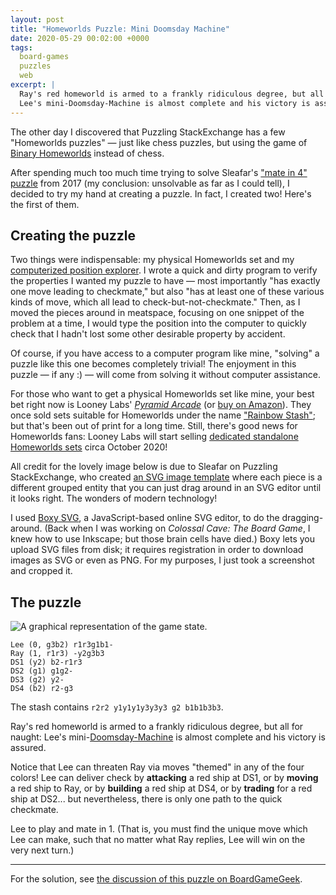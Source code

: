 ```yaml
---
layout: post
title: "Homeworlds Puzzle: Mini Doomsday Machine"
date: 2020-05-29 00:02:00 +0000
tags:
  board-games
  puzzles
  web
excerpt: |
  Ray's red homeworld is armed to a frankly ridiculous degree, but all for naught:
  Lee's mini-Doomsday-Machine is almost complete and his victory is assured.
---
```


The other day I discovered that Puzzling StackExchange has a few
"Homeworlds puzzles" — just like chess puzzles, but using the game
of [Binary Homeworlds](https://boardgamegeek.com/boardgame/14634/homeworlds) instead of chess.

After spending much too much time trying to solve Sleafar's
["mate in 4" puzzle](https://puzzling.stackexchange.com/questions/57084/homeworlds-monopoly)
from 2017 (my conclusion: unsolvable as far as I could tell), I
decided to try my hand at creating a puzzle. In fact, I created
two! Here's the first of them.

## Creating the puzzle

Two things were indispensable:
my physical Homeworlds set and my [computerized position explorer](https://github.com/Quuxplusone/Homeworlds).
I wrote a quick and dirty program to verify the properties I wanted my puzzle to have —
most importantly "has exactly one move leading to checkmate," but also "has at least one of
these various kinds of move, which all lead to check-but-not-checkmate." Then, as I moved
the pieces around in meatspace, focusing on one snippet of the problem at a time, I would type
the position into the computer to quickly check that I hadn't lost some other desirable property
by accident.

Of course, if you have access to a computer program like mine, "solving" a puzzle
like this one becomes completely trivial! The enjoyment in this puzzle — if any :) — will come
from solving it without computer assistance.

For those who want to get a physical Homeworlds set like mine, your best bet right now is Looney Labs'
[_Pyramid Arcade_](https://www.looneylabs.com/games/pyramid-arcade) (or [buy on Amazon](https://amzn.to/36HRkGx)).
They once sold sets suitable for Homeworlds under the name ["Rainbow Stash"](https://amzn.to/2zMe6B5);
but that's been out of print for a long time. Still, there's good news for Homeworlds fans:
Looney Labs will start selling
[dedicated standalone Homeworlds sets](https://www.looneylabs.com/news/pyramid-quartet-kickstarter)
circa October 2020!

All credit for the lovely image below is due to Sleafar on Puzzling StackExchange,
who created [an SVG image template](/blog/images/2020-05-29-3vd.svg) where each piece
is a different grouped entity that you can just drag around in an SVG editor until
it looks right. The wonders of modern technology!

I used [Boxy SVG](https://boxy-svg.com/app), a JavaScript-based online SVG editor,
to do the dragging-around. (Back when I was working on _Colossal Cave: The Board Game_,
I knew how to use Inkscape; but those brain cells have died.) Boxy lets you upload
SVG files from disk; it requires registration in order to download images as SVG or even
as PNG. For my purposes, I just took a screenshot and cropped it.


## The puzzle

![A graphical representation of the game state.](/blog/images/2020-05-29-mini-doomsday-machine.png)

    Lee (0, g3b2) r1r3g1b1-
    Ray (1, r1r3) -y2g3b3
    DS1 (y2) b2-r1r3
    DS2 (g1) g1g2-
    DS3 (g2) y2-
    DS4 (b2) r2-g3

The stash contains `r2r2 y1y1y1y3y3y3 g2 b1b1b3b3`.

Ray's red homeworld is armed to a frankly ridiculous degree, but all for naught:
Lee's mini-[Doomsday-Machine](https://jpeterbaker.github.io/homeworlds/site/glossary.html#doomsdayMachine)
is almost complete and his victory is assured.

Notice that Lee can threaten Ray via moves "themed" in any of the four colors!
Lee can deliver check by <b>attacking</b> a red ship at DS1, or by <b>moving</b> a red ship to Ray,
or by <b>building</b> a red ship at DS4, or by <b>trading</b> for a red ship at DS2...
but nevertheless, there is only one path to the quick checkmate.

Lee to play and mate in 1. (That is, you must find the unique move which Lee can make,
such that no matter what Ray replies, Lee will win on the very next turn.)

----

For the solution, see [the discussion of this puzzle on BoardGameGeek](https://boardgamegeek.com/thread/2436984/).
